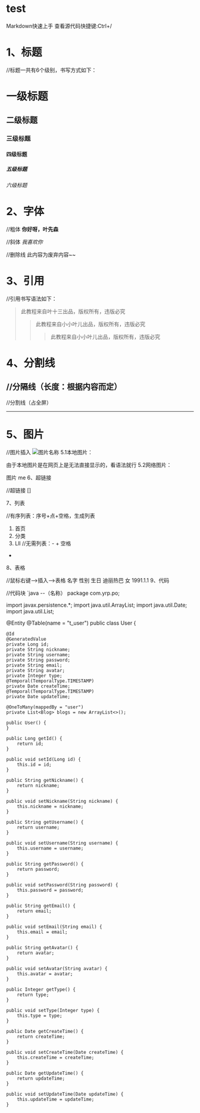 # test
Markdown快速上手
查看源代码快捷键:Ctrl+/
# 1、标题

//标题一共有6个级别，书写方式如下：
# 一级标题
## 二级标题
### 三级标题
#### 四级标题
##### 五级标题
###### 六级标题


# 2、字体

//粗体
**你好呀，叶先森**

//斜体
*我喜欢你*

//删除线
此内容为废弃内容~~


# 3、引用

//引用书写语法如下：

>此教程来自叶十三出品，版权所有，违版必究
>>此教程来自小小叶儿出品，版权所有，违版必究
>>>此教程来自小小叶儿出品，版权所有，违版必究

# 4、分割线

//分隔线（长度：根据内容而定）
---
//分割线（占全屏）
***
# 5、图片

//图片插入
![图片名称](图片地址-可以本地：也可以网络)
5.1本地图片：

由于本地图片是在网页上是无法直接显示的，看语法就行
5.2网络图片：

图片
me
6、超链接

//超链接
[]

7、列表

//有序列表：序号+点+空格，生成列表 
1. 首页
2. 分类
3. Lll
//无需列表：- + 空格
- 

8、表格

//鼠标右键-->插入-->表格
名字	性别	生日
迪丽热巴	女	1991.1.1
9、代码

//代码块
`java --（名称）
package com.yrp.po;

import javax.persistence.*;
import java.util.ArrayList;
import java.util.Date;
import java.util.List;

@Entity
@Table(name = "t_user")
public class User {

    @Id
    @GeneratedValue
    private Long id;
    private String nickname;
    private String username;
    private String password;
    private String email;
    private String avatar;
    private Integer type;
    @Temporal(TemporalType.TIMESTAMP)
    private Date createTime;
    @Temporal(TemporalType.TIMESTAMP)
    private Date updateTime;

    @OneToMany(mappedBy = "user")
    private List<Blog> blogs = new ArrayList<>();

    public User() {
    }

    public Long getId() {
        return id;
    }

    public void setId(Long id) {
        this.id = id;
    }

    public String getNickname() {
        return nickname;
    }

    public void setNickname(String nickname) {
        this.nickname = nickname;
    }

    public String getUsername() {
        return username;
    }

    public void setUsername(String username) {
        this.username = username;
    }

    public String getPassword() {
        return password;
    }

    public void setPassword(String password) {
        this.password = password;
    }

    public String getEmail() {
        return email;
    }

    public void setEmail(String email) {
        this.email = email;
    }

    public String getAvatar() {
        return avatar;
    }

    public void setAvatar(String avatar) {
        this.avatar = avatar;
    }

    public Integer getType() {
        return type;
    }

    public void setType(Integer type) {
        this.type = type;
    }

    public Date getCreateTime() {
        return createTime;
    }

    public void setCreateTime(Date createTime) {
        this.createTime = createTime;
    }

    public Date getUpdateTime() {
        return updateTime;
    }

    public void setUpdateTime(Date updateTime) {
        this.updateTime = updateTime;
    }


